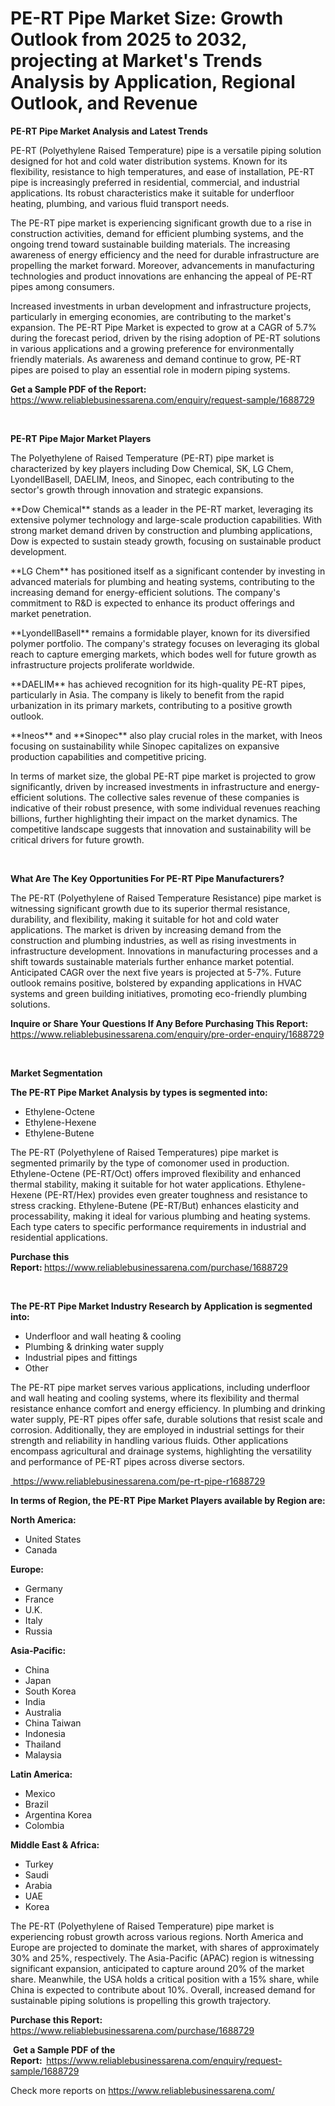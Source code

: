 <p><h1>PE-RT Pipe Market Size: Growth Outlook from 2025 to 2032, projecting at Market's Trends Analysis by Application, Regional Outlook, and Revenue</h1></p><p><strong>PE-RT Pipe Market Analysis and Latest Trends</strong></p>
<p><p>PE-RT (Polyethylene Raised Temperature) pipe is a versatile piping solution designed for hot and cold water distribution systems. Known for its flexibility, resistance to high temperatures, and ease of installation, PE-RT pipe is increasingly preferred in residential, commercial, and industrial applications. Its robust characteristics make it suitable for underfloor heating, plumbing, and various fluid transport needs.</p><p>The PE-RT pipe market is experiencing significant growth due to a rise in construction activities, demand for efficient plumbing systems, and the ongoing trend toward sustainable building materials. The increasing awareness of energy efficiency and the need for durable infrastructure are propelling the market forward. Moreover, advancements in manufacturing technologies and product innovations are enhancing the appeal of PE-RT pipes among consumers.</p><p>Increased investments in urban development and infrastructure projects, particularly in emerging economies, are contributing to the market's expansion. The PE-RT Pipe Market is expected to grow at a CAGR of 5.7% during the forecast period, driven by the rising adoption of PE-RT solutions in various applications and a growing preference for environmentally friendly materials. As awareness and demand continue to grow, PE-RT pipes are poised to play an essential role in modern piping systems.</p></p>
<p><strong>Get a Sample PDF of the Report:&nbsp;</strong> <a href="https://www.reliablebusinessarena.com/enquiry/request-sample/1688729?utm_campaign=2632&utm_medium=2&utm_source=Github&utm_content=ia&utm_term=26032025&utm_id=pe-rt-pipe">https://www.reliablebusinessarena.com/enquiry/request-sample/1688729</a></p>
<p>&nbsp;</p>
<p><strong>PE-RT Pipe Major Market Players</strong></p>
<p><p>The Polyethylene of Raised Temperature (PE-RT) pipe market is characterized by key players including Dow Chemical, SK, LG Chem, LyondellBasell, DAELIM, Ineos, and Sinopec, each contributing to the sector's growth through innovation and strategic expansions.</p><p>**Dow Chemical** stands as a leader in the PE-RT market, leveraging its extensive polymer technology and large-scale production capabilities. With strong market demand driven by construction and plumbing applications, Dow is expected to sustain steady growth, focusing on sustainable product development.</p><p>**LG Chem** has positioned itself as a significant contender by investing in advanced materials for plumbing and heating systems, contributing to the increasing demand for energy-efficient solutions. The company's commitment to R&D is expected to enhance its product offerings and market penetration.</p><p>**LyondellBasell** remains a formidable player, known for its diversified polymer portfolio. The company's strategy focuses on leveraging its global reach to capture emerging markets, which bodes well for future growth as infrastructure projects proliferate worldwide.</p><p>**DAELIM** has achieved recognition for its high-quality PE-RT pipes, particularly in Asia. The company is likely to benefit from the rapid urbanization in its primary markets, contributing to a positive growth outlook.</p><p>**Ineos** and **Sinopec** also play crucial roles in the market, with Ineos focusing on sustainability while Sinopec capitalizes on expansive production capabilities and competitive pricing.</p><p>In terms of market size, the global PE-RT pipe market is projected to grow significantly, driven by increased investments in infrastructure and energy-efficient solutions. The collective sales revenue of these companies is indicative of their robust presence, with some individual revenues reaching billions, further highlighting their impact on the market dynamics. The competitive landscape suggests that innovation and sustainability will be critical drivers for future growth.</p></p>
<p>&nbsp;</p>
<p><strong>What Are The Key Opportunities For PE-RT Pipe Manufacturers?</strong></p>
<p><p>The PE-RT (Polyethylene of Raised Temperature Resistance) pipe market is witnessing significant growth due to its superior thermal resistance, durability, and flexibility, making it suitable for hot and cold water applications. The market is driven by increasing demand from the construction and plumbing industries, as well as rising investments in infrastructure development. Innovations in manufacturing processes and a shift towards sustainable materials further enhance market potential. Anticipated CAGR over the next five years is projected at 5-7%. Future outlook remains positive, bolstered by expanding applications in HVAC systems and green building initiatives, promoting eco-friendly plumbing solutions.</p></p>
<p><strong>Inquire or Share Your Questions If Any Before Purchasing This Report:</strong> <a href="https://www.reliablebusinessarena.com/enquiry/pre-order-enquiry/1688729?utm_campaign=2632&utm_medium=2&utm_source=Github&utm_content=ia&utm_term=26032025&utm_id=pe-rt-pipe">https://www.reliablebusinessarena.com/enquiry/pre-order-enquiry/1688729</a></p>
<p>&nbsp;</p>
<p><strong>Market Segmentation</strong></p>
<p><strong>The PE-RT Pipe Market Analysis by types is segmented into:</strong></p>
<p><ul><li>Ethylene-Octene</li><li>Ethylene-Hexene</li><li>Ethylene-Butene</li></ul></p>
<p><p>The PE-RT (Polyethylene of Raised Temperatures) pipe market is segmented primarily by the type of comonomer used in production. Ethylene-Octene (PE-RT/Oct) offers improved flexibility and enhanced thermal stability, making it suitable for hot water applications. Ethylene-Hexene (PE-RT/Hex) provides even greater toughness and resistance to stress cracking. Ethylene-Butene (PE-RT/But) enhances elasticity and processability, making it ideal for various plumbing and heating systems. Each type caters to specific performance requirements in industrial and residential applications.</p></p>
<p><strong>Purchase this Report:&nbsp;</strong><a href="https://www.reliablebusinessarena.com/purchase/1688729?utm_campaign=2632&utm_medium=2&utm_source=Github&utm_content=ia&utm_term=26032025&utm_id=pe-rt-pipe">https://www.reliablebusinessarena.com/purchase/1688729</a></p>
<p>&nbsp;</p>
<p><strong>The PE-RT Pipe Market Industry Research by Application is segmented into:</strong></p>
<p><ul><li>Underfloor and wall heating & cooling</li><li>Plumbing & drinking water supply</li><li>Industrial pipes and fittings</li><li>Other</li></ul></p>
<p><p>The PE-RT pipe market serves various applications, including underfloor and wall heating and cooling systems, where its flexibility and thermal resistance enhance comfort and energy efficiency. In plumbing and drinking water supply, PE-RT pipes offer safe, durable solutions that resist scale and corrosion. Additionally, they are employed in industrial settings for their strength and reliability in handling various fluids. Other applications encompass agricultural and drainage systems, highlighting the versatility and performance of PE-RT pipes across diverse sectors.</p></p>
<p><a href="https://www.reliablebusinessarena.com/pe-rt-pipe-r1688729?utm_campaign=2632&utm_medium=2&utm_source=Github&utm_content=ia&utm_term=26032025&utm_id=pe-rt-pipe">&nbsp;https://www.reliablebusinessarena.com/pe-rt-pipe-r1688729</a></p>
<p><strong>In terms of Region, the PE-RT Pipe Market Players available by Region are:</strong></p>
<p>
    <p> <strong> North America: </strong>
        <ul>
            <li>United States</li>
            <li>Canada</li>
        </ul>
        </p> 
    <p> <strong> Europe: </strong>
        <ul>
            <li>Germany</li>
            <li>France</li>
            <li>U.K.</li>
            <li>Italy</li>
            <li>Russia</li>
        </ul>
        </p> 
    <p> <strong> Asia-Pacific: </strong>
        <ul>
            <li>China</li>
            <li>Japan</li>
            <li>South Korea</li>
            <li>India</li>
            <li>Australia</li>
            <li>China Taiwan</li>
            <li>Indonesia</li>
            <li>Thailand</li>
            <li>Malaysia</li>
        </ul>
        </p> 
    <p> <strong> Latin America: </strong>
        <ul>
            <li>Mexico</li>
            <li>Brazil</li>
            <li>Argentina Korea</li>
            <li>Colombia</li>
        </ul>
        </p> 
    <p> <strong> Middle East & Africa: </strong>
        <ul>
            <li>Turkey</li>
            <li>Saudi</li>
            <li>Arabia</li>
            <li>UAE</li>
            <li>Korea</li>
        </ul>
    </p>
    </p>
<p><p>The PE-RT (Polyethylene of Raised Temperature) pipe market is experiencing robust growth across various regions. North America and Europe are projected to dominate the market, with shares of approximately 30% and 25%, respectively. The Asia-Pacific (APAC) region is witnessing significant expansion, anticipated to capture around 20% of the market share. Meanwhile, the USA holds a critical position with a 15% share, while China is expected to contribute about 10%. Overall, increased demand for sustainable piping solutions is propelling this growth trajectory.</p></p>
<p><strong>Purchase this Report: </strong><a href="https://www.reliablebusinessarena.com/purchase/1688729?utm_campaign=2632&utm_medium=2&utm_source=Github&utm_content=ia&utm_term=26032025&utm_id=pe-rt-pipe">https://www.reliablebusinessarena.com/purchase/1688729</a></p>
<p>&nbsp;<strong>Get a Sample PDF of the Report:&nbsp;&nbsp;</strong><a href="https://www.reliablebusinessarena.com/enquiry/request-sample/1688729?utm_campaign=2632&utm_medium=2&utm_source=Github&utm_content=ia&utm_term=26032025&utm_id=pe-rt-pipe">https://www.reliablebusinessarena.com/enquiry/request-sample/1688729</a></p>
<p><strong></strong></p>
<p>Check more reports on <a href="https://www.reliablebusinessarena.com/?utm_campaign=2632&utm_medium=2&utm_source=Github&utm_content=ia&utm_term=26032025&utm_id=pe-rt-pipe">https://www.reliablebusinessarena.com/</a></p>